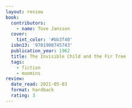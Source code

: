```yaml
---
layout: review
book:
  contributors:
    - name: Tove Jansson
  cover:
    tint_color: '#bb3f40'
  isbn13: '9781908745743'
  publication_year: 1962
  title: The Invisible Child and the Fir Tree
  tags:
    - fiction
    - moomins
review:
  date_read: 2021-05-03
  format: hardback
  rating: 3
---
```


